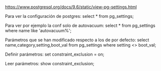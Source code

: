 https://www.postgresql.org/docs/9.6/static/view-pg-settings.html

Para ver la configuración de postgres:
select * from pg_settings;

Para ver por ejemplo la conf solo de autovacuum:
select * from pg_settings where name like 'autovacuum%';


Parámetros que se han modificado respecto a los de por defecto:
select name,category,setting,boot_val from pg_settings where setting <> boot_val;


Definir parámetros:
set constraint_exclusion = on;


Leer parámetros:
show constraint_exclusion;
